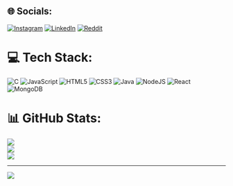 
## 🌐 Socials:
[![Instagram](https://img.shields.io/badge/Instagram-%23E4405F.svg?logo=Instagram&logoColor=white)](https://instagram.com/im.amanjaiswal) [![LinkedIn](https://img.shields.io/badge/LinkedIn-%230077B5.svg?logo=linkedin&logoColor=white)](https://linkedin.com/in/beingaman) [![Reddit](https://img.shields.io/badge/Reddit-%23FF4500.svg?logo=Reddit&logoColor=white)](https://reddit.com/user/Aman_J_01) 

# 💻 Tech Stack:
![C](https://img.shields.io/badge/c-%2300599C.svg?style=for-the-badge&logo=c&logoColor=white) ![JavaScript](https://img.shields.io/badge/javascript-%23323330.svg?style=for-the-badge&logo=javascript&logoColor=%23F7DF1E) ![HTML5](https://img.shields.io/badge/html5-%23E34F26.svg?style=for-the-badge&logo=html5&logoColor=white) ![CSS3](https://img.shields.io/badge/css3-%231572B6.svg?style=for-the-badge&logo=css3&logoColor=white) ![Java](https://img.shields.io/badge/java-%23ED8B00.svg?style=for-the-badge&logo=java&logoColor=white) ![NodeJS](https://img.shields.io/badge/node.js-6DA55F?style=for-the-badge&logo=node.js&logoColor=white) ![React](https://img.shields.io/badge/react-%2320232a.svg?style=for-the-badge&logo=react&logoColor=%2361DAFB) ![MongoDB](https://img.shields.io/badge/MongoDB-%234ea94b.svg?style=for-the-badge&logo=mongodb&logoColor=white)
# 📊 GitHub Stats:
![](https://github-readme-stats.vercel.app/api?username=AJais980&theme=dark&hide_border=false&include_all_commits=false&count_private=false)<br/>
![](https://github-readme-streak-stats.herokuapp.com/?user=AJais980&theme=dark&hide_border=false)<br/>
![](https://github-readme-stats.vercel.app/api/top-langs/?username=AJais980&theme=dark&hide_border=false&include_all_commits=false&count_private=false&layout=compact)

---
[![](https://visitcount.itsvg.in/api?id=AJais980&icon=8&color=0)](https://visitcount.itsvg.in)

